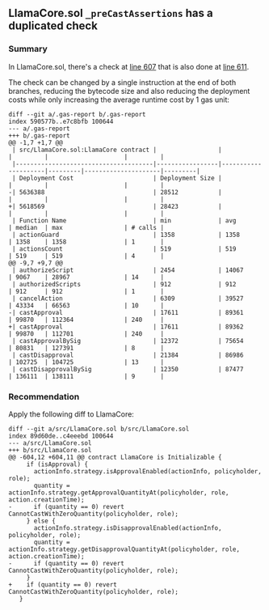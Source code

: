 ## LlamaCore.sol `_preCastAssertions` has a duplicated check

### Summary

In LlamaCore.sol, there's a check at [line 607](https://github.com/code-423n4/2023-06-llama/blob/main/src/LlamaCore.sol#L607) that is also done at [line 611](https://github.com/code-423n4/2023-06-llama/blob/main/src/LlamaCore.sol#L611).

The check can be changed by a single instruction at the end of both branches, reducing the bytecode size and also reducing the deployment costs while only increasing the average runtime cost by 1 gas unit:

```
diff --git a/.gas-report b/.gas-report
index 590577b..e7c8bfb 100644
--- a/.gas-report
+++ b/.gas-report
@@ -1,7 +1,7 @@
 | src/LlamaCore.sol:LlamaCore contract |                 |                     |         |                     |         |
 |--------------------------------------|-----------------|---------------------|---------|---------------------|---------|
 | Deployment Cost                      | Deployment Size |                     |         |                     |         |
-| 5636388                              | 28512           |                     |         |                     |         |
+| 5618569                              | 28423           |                     |         |                     |         |
 | Function Name                        | min             | avg                 | median  | max                 | # calls |
 | actionGuard                          | 1358            | 1358                | 1358    | 1358                | 1       |
 | actionsCount                         | 519             | 519                 | 519     | 519                 | 4       |
@@ -9,7 +9,7 @@
 | authorizeScript                      | 2454            | 14067               | 9067    | 28967               | 14      |
 | authorizedScripts                    | 912             | 912                 | 912     | 912                 | 1       |
 | cancelAction                         | 6309            | 39527               | 43334   | 66563               | 10      |
-| castApproval                         | 17611           | 89361               | 99870   | 112364              | 240     |
+| castApproval                         | 17611           | 89362               | 99870   | 112701              | 240     |
 | castApprovalBySig                    | 12372           | 75654               | 80831   | 127391              | 8       |
 | castDisapproval                      | 21384           | 86986               | 102725  | 104725              | 13      |
 | castDisapprovalBySig                 | 12350           | 87477               | 136111  | 138111              | 9       |
```

### Recommendation

Apply the following diff to LlamaCore:

```
diff --git a/src/LlamaCore.sol b/src/LlamaCore.sol
index 89d60de..c4eeebd 100644
--- a/src/LlamaCore.sol
+++ b/src/LlamaCore.sol
@@ -604,12 +604,11 @@ contract LlamaCore is Initializable {
     if (isApproval) {
       actionInfo.strategy.isApprovalEnabled(actionInfo, policyholder, role);
       quantity = actionInfo.strategy.getApprovalQuantityAt(policyholder, role, action.creationTime);
-      if (quantity == 0) revert CannotCastWithZeroQuantity(policyholder, role);
     } else {
       actionInfo.strategy.isDisapprovalEnabled(actionInfo, policyholder, role);
       quantity = actionInfo.strategy.getDisapprovalQuantityAt(policyholder, role, action.creationTime);
-      if (quantity == 0) revert CannotCastWithZeroQuantity(policyholder, role);
     }
+    if (quantity == 0) revert CannotCastWithZeroQuantity(policyholder, role);
   }
```